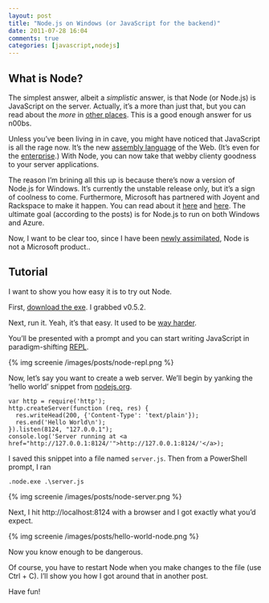 ```yaml
---
layout: post
title: "Node.js on Windows (or JavaScript for the backend)"
date: 2011-07-28 16:04
comments: true
categories: [javascript,nodejs]
---
```


## What is Node?
The simplest answer, albeit a _simplistic_ answer, is that Node (or Node.js) is JavaScript on the server. Actually, it’s a more than just that, but you can read about the _more_ in [other places](http://www.nodejs.org/#about "Official NodeJS site"). This is a good enough answer for us n00bs.

Unless you’ve been living in in cave, you might have noticed that JavaScript is all the rage now. It’s the new [assembly language](http://www.hanselman.com/blog/JavaScriptIsAssemblyLanguageForTheWebPart2MadnessOrJustInsanity.aspx "the assorted ramblings of Hanselman") of the Web. (It’s even for the [enterprise](http://enterprise-js.com/ "this isn't serious btw").) With Node, you can now take that webby clienty goodness to your server applications.
<!--more-->
The reason I’m brining all this up is because there’s now a version of Node.js for Windows. It’s currently the unstable release only, but it’s a sign of coolness to come. Furthermore, Microsoft has partnered with Joyent and Rackspace to make it happen. You can read about it [here](http://blogs.msdn.com/b/interoperability/archive/2011/06/23/microsoft-working-with-joyent-and-the-node-community-to-bring-node-js-to-windows.aspx "Microsoft and Node") and [here](http://blog.nodejs.org/2011/06/23/porting-node-to-windows-with-microsoft%E2%80%99s-help/ "More about Node and Windows"). The ultimate goal (according to the posts) is for Node.js to run on both Windows and Azure.

Now, I want to be clear too, since I have been [newly assimilated](http://devlicious.com/blogs/christopher_bennage/archive/2011/04/06/a-punctuated-life.aspx "moving to Microsoft"), Node is not a Microsoft product..

## Tutorial
I want to show you how easy it is to try out Node.

First, [download the exe](http://www.nodejs.org/#download). I grabbed v0.5.2.

Next, run it. Yeah, it’s that easy. It used to be [way harder](http://www.lazycoder.com/weblog/2010/03/18/getting-started-with-node-js-on-windows/ "Scott's just this guy you know").

You’ll be presented with a prompt and you can start writing JavaScript in paradigm-shifting [REPL](http://en.wikipedia.org/wiki/REPL "read-eval-print loop").

{% img screenie /images/posts/node-repl.png %}

Now, let’s say you want to create a web server. We’ll begin by yanking the ‘hello world’ snippet from [nodejs.org](http://www.nodejs.org/ "hello world!").

	var http = require('http');  
	http.createServer(function (req, res) {  
	  res.writeHead(200, {'Content-Type': 'text/plain'});  
	  res.end('Hello World\n');  
	}).listen(8124, "127.0.0.1");  
	console.log('Server running at <a href="http://127.0.0.1:8124/'">http://127.0.0.1:8124/'</a>);  

I saved this snippet into a file named `server.js`. Then from a PowerShell prompt, I ran

	.node.exe .\server.js

{% img screenie /images/posts/node-server.png %}

Next, I hit http://localhost:8124 with a browser and I got exactly what you’d expect.

{% img screenie /images/posts/hello-world-node.png %}

Now you know enough to be dangerous.

Of course, you have to restart Node when you make changes to the file (use Ctrl + C). I’ll show you how I got around that in another post.

Have fun!